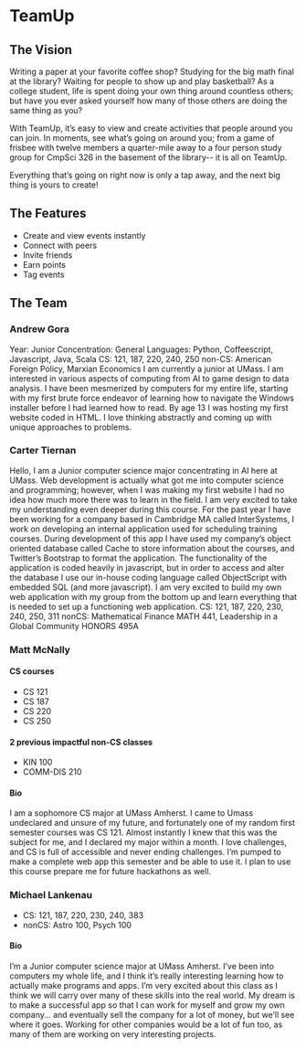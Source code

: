 TeamUp
======

The Vision
--------------

Writing a paper at your favorite coffee shop? Studying for the big math final at the library? Waiting for people to show up and play basketball? As a college student, life is spent doing your own thing around countless others; but have you ever asked yourself how many of those others are doing the same thing as you?

With TeamUp, it’s easy to view and create activities that people around you can join. In moments, see what’s going on around you; from a game of frisbee with twelve members a quarter-mile away to a four person study group for CmpSci 326 in the basement of the library-- it is all on TeamUp.

Everything that’s going on right now is only a tap away, and the next big thing is yours to create!


The Features
------------------
* Create and view events instantly
* Connect with peers
* Invite friends
* Earn points
* Tag events

The Team
--------------

### Andrew Gora
Year: Junior
Concentration: General
Languages: Python, Coffeescript, Javascript, Java, Scala
CS: 121, 187, 220, 240, 250
non-CS: American Foreign Policy, Marxian Economics
I am currently a junior at UMass. I am interested in various aspects of computing from AI to game design to data analysis. I have been mesmerized by computers for my entire life, starting with my first brute force endeavor of learning how to navigate the Windows installer before I had learned how to read. By age 13 I was hosting my first website coded in HTML. I love thinking abstractly and coming up with unique approaches to problems.

### Carter Tiernan
Hello, I am a Junior computer science major concentrating in AI here at UMass. Web development is actually what got me into computer science and programming; however, when I was making my first website I had no idea how much more there was to learn in the field. I am very excited to take my understanding even deeper during this course. For the past year I have been working for a company based in Cambridge MA called InterSystems, I work on developing an internal application used for scheduling training courses. During development of this app I have used my company’s object oriented database called Cache to store information about the courses, and Twitter’s Bootstrap to format the application. The functionality of the application is coded heavily in javascript, but in order to access and alter the database I use our in-house coding language called ObjectScript with embedded SQL (and more javascript). I am very excited to build my own web application with my group from the bottom up and learn everything that is needed to set up a functioning web application.
CS: 121, 187, 220, 230, 240, 250, 311
nonCS: Mathematical Finance MATH 441, Leadership in a Global Community HONORS 495A

### Matt McNally

#### CS courses
* CS 121
* CS 187
* CS 220
* CS 250

#### 2 previous impactful non-CS classes
* KIN 100
* COMM-DIS 210

#### Bio

I am a sophomore CS major at UMass Amherst. I came to Umass undeclared and unsure of my future, and fortunately one of my random first semester courses was CS 121.  Almost instantly I knew that this was the subject for me, and I declared my major within a month.  I love challenges, and CS is full of accessible and never ending challenges.  I’m pumped to make a complete web app this semester and be able to use it.  I plan to use this course prepare me for future hackathons as well.


### Michael Lankenau
* CS: 121, 187, 220, 230, 240, 383
* nonCS: Astro 100, Psych 100

#### Bio

I’m a Junior computer science major at UMass Amherst. I’ve been into computers my whole life, and I think it’s really interesting learning how to actually make programs and apps. I’m very excited about this class as I think we will carry over many of these skills into the real world. My dream is to make a successful app so that I can work for myself and grow my own company… and eventually sell the company for a lot of money, but we’ll see where it goes. Working for other companies would be a lot of fun too, as many of them are working on very interesting projects.



